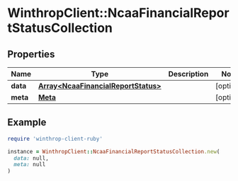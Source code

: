 # WinthropClient::NcaaFinancialReportStatusCollection

## Properties

| Name | Type | Description | Notes |
| ---- | ---- | ----------- | ----- |
| **data** | [**Array&lt;NcaaFinancialReportStatus&gt;**](NcaaFinancialReportStatus.md) |  | [optional] |
| **meta** | [**Meta**](Meta.md) |  | [optional] |

## Example

```ruby
require 'winthrop-client-ruby'

instance = WinthropClient::NcaaFinancialReportStatusCollection.new(
  data: null,
  meta: null
)
```

